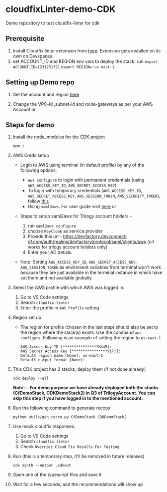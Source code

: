 # cloudfixLinter-demo-CDK
Demo repository to test cloudfix-linter for cdk

## Prerequisite

1. Install Cloudfix linter extension from [here](https://github.com/trilogy-group/cloudfixLinter-demo-CDK/blob/prepare-demo%231/lib/constants.ts). Extension gets installed on its own on Devspaces.
2. set ACCOUNT_ID and REGION env vars to deploy the stack. 
 run 
 `export ACCOUNT_ID=1231231321`
 `export REGION='us-east-1`

## Setting up Demo repo 
1.  Set the account and region [here](https://github.com/trilogy-group/cloudfixLinter-demo-CDK/blob/prepare-demo%231/bin/cdk-project.ts)

2. Change the VPC-id ,subnet-id and route-gateways as per your AWS Account or 

## Steps for demo

1. Install the node_modules for the CDK project
    ```
    npm i
    ```
2. AWS Creds setup
   - Login to AWS using terminal (in default profile) by any of the following options:
     - `aws configure` to login with permanent credentials (using `AWS_ACCESS_KEY_ID`, `AWS_SECRET_ACCESS_KEY`)
     - To login with temporary credentials (`AWS_ACCESS_KEY_ID`, `AWS_SECRET_ACCESS_KEY`, `AWS_SESSION_TOKEN`, `AWS_SECURITY_TOKEN`), follow [this](https://docs.aws.amazon.com/IAM/latest/UserGuide/id_credentials_temp_use-resources.html#using-temp-creds-sdk-cli)
     - Using `saml2aws`. For user guide visit [here](https://docs.aws.amazon.com/IAM/latest/UserGuide/id_credentials_temp_use-resources.html#using-temp-creds-sdk-cli)
      or 
    - Steps to setup saml2aws for Trilogy account holders -
      1.  run `saml2aws configure`
      2.  choose `KeyCloak` as service provider
      3.  Provide this url - https://devfactory.devconnect-df.com/auth/realms/devfactory/protocol/saml/clients/aws (url works for trilogy account holders only)
      4.  Enter your AD detials.     
      
    - Note: Setting `AWS_ACCESS_KEY_ID`, `AWS_SECRET_ACCESS_KEY`, `AWS_SESSION_TOKEN` as enviroment variables from terminal won't work because they are just available in the terminal instance in which have set them and not available globally.

3. Select the AWS profile with which AWS was logged in:
    1. Go to VS Code settings
    2. Search `cloudfix-linter`
    3. Enter the profile in `AWS Profile` setting

4. Region set up   
   - The region for profile (chosen in the last step) should also be set to the region where the stack(s) exists. Use the command `aws configure`. Following is an example of setting the region to `us-east-1`
      ```
      AWS Access Key ID [****************H44M]: 
      AWS Secret Access Key [****************9jFj]: 
      Default region name [None]: us-east-1
      Default output format [None]:

5. This CDK project has 2 stacks, deploy them (if not done already)
    ```
    cdk deploy --all
    ```
    **Note : - For demo purpose we have already deployed both the stacks (CfDemoStack, CDKDemoStack2) in Q3 of TrilogyAccount. You can skip this step if you have logged in to the mentioned account.**
6. Run the following command to generate reccos
    ```
    python utils/gen_recco.py CfDemoStack CDKDemoStack2
    ```
7. Use mock cloudfix responses:
    1. Go to VS Code settings
    2. Search `cloudfix-linter`
    3. Check `Override Cloud Fix Results For Testing`
8. Run (this is a temporary step, it'll be removed in future releases)
    ```
    cdk synth --output .cdkout
    ```
9. Open one of the typescript files and save it

10. Wait for a few seconds, and the recommendations will show up
